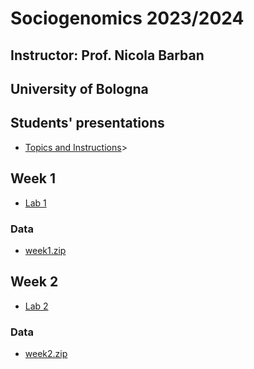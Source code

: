 # Sociogenomics 2023/2024
## Instructor: Prof. Nicola Barban
## University of Bologna


## Students' presentations
* [Topics and Instructions](presentations.md)>

## Week 1

* [Lab 1](week1/lab1.md)

### Data
* [week1.zip](https://www.dropbox.com/s/mato9e1ovrom4ov/week1.zip?dl=0)

## Week 2

* [Lab 2](week2/lab2.md)

### Data
* [week2.zip](https://www.dropbox.com/s/apaal9fjpa01inc/week2.zip?dl=0)

<!-- 

## Week 4

* [Lab 4](week4/lab4.md)
### Data
* [week4.zip](https://www.dropbox.com/s/z42fy0pp5zkmwi2/lab3.zip?dl=0)

## Week 5

 * [Lab week 5](week5/lab_week5.md)




## Week 6

* [Lab week 6](week6/lab_week6.md)

### Data
* [week6.zip](https://www.dropbox.com/s/kwciw2cb19gkrzy/week6.zip?dl=0)


## Week 8

* [Lab week 8 Part I](week8/lab_week8_1.md)
* [Lab week 8 Part II](week8/lab_week8_2.md)
* [Data](week8/LD-Hub_genetic_correlation_example.txt)

* [Lab week 8 Part III](week8/lab_week8_3.md)

[//]: # ### Data
* [Data Part III](https://www.dropbox.com/s/ieer9l0tzsj6f9z/data_week7.zip?dl=0)-->